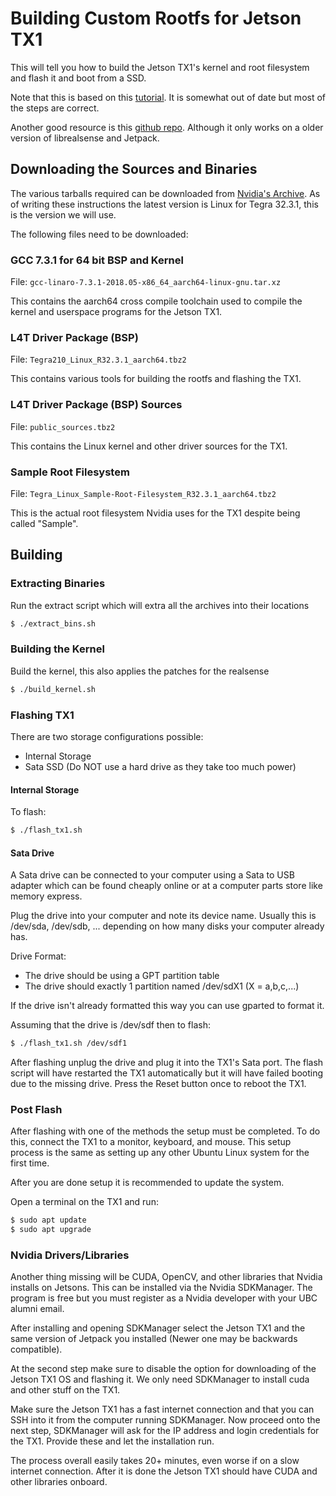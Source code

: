 # Building Custom Rootfs for Jetson TX1

This will tell you how to build the Jetson TX1's kernel and root filesystem and
flash it and boot from a SSD.

Note that this is based on this [tutorial](https://developer.ridgerun.com/wiki/index.php?title=JetsonTX2/Getting_Started/Compiling_Jetson_TX2_source_code).
It is somewhat out of date but most of the steps are correct.

Another good resource is this [github repo](https://github.com/jetsonhacks/buildLibrealsense2TX).
Although it only works on a older version of librealsense and Jetpack.

## Downloading the Sources and Binaries

The various tarballs required can be downloaded from [Nvidia's Archive](https://developer.nvidia.com/embedded/linux-tegra-archive).
As of writing these instructions the latest version is Linux for Tegra 32.3.1,
this is the version we will use.

The following files need to be downloaded:

### GCC 7.3.1 for 64 bit BSP and Kernel

File: `gcc-linaro-7.3.1-2018.05-x86_64_aarch64-linux-gnu.tar.xz`

This contains the aarch64 cross compile toolchain used to compile the kernel
and userspace programs for the Jetson TX1.

### L4T Driver Package (BSP)

File: `Tegra210_Linux_R32.3.1_aarch64.tbz2`

This contains various tools for building the rootfs and flashing the TX1.

### L4T Driver Package (BSP) Sources

File: `public_sources.tbz2`

This contains the Linux kernel and other driver sources for the TX1.

### Sample Root Filesystem

File: `Tegra_Linux_Sample-Root-Filesystem_R32.3.1_aarch64.tbz2`

This is the actual root filesystem Nvidia uses for the TX1 despite being called
"Sample".


## Building

### Extracting Binaries

Run the extract script which will extra all the archives into their locations

```sh
$ ./extract_bins.sh
```

### Building the Kernel

Build the kernel, this also applies the patches for the realsense

```sh
$ ./build_kernel.sh
```

### Flashing TX1

There are two storage configurations possible:
- Internal Storage
- Sata SSD (Do NOT use a hard drive as they take too much power)

#### Internal Storage

To flash:

```sh
$ ./flash_tx1.sh
```

#### Sata Drive

A Sata drive can be connected to your computer using a Sata to USB adapter
which can be found cheaply online or at a computer parts store like memory express.

Plug the drive into your computer and note its device name.
Usually this is /dev/sda, /dev/sdb, ... depending on how many
disks your computer already has.

Drive Format:
- The drive should be using a GPT partition table
- The drive should exactly 1 partition named /dev/sdX1 (X = a,b,c,...)

If the drive isn't already formatted this way you can use gparted to format it.

Assuming that the drive is /dev/sdf then to flash:

```sh
$ ./flash_tx1.sh /dev/sdf1
```

After flashing unplug the drive and plug it into the TX1's Sata port.
The flash script will have restarted the TX1 automatically but it will have
failed booting due to the missing drive. Press the Reset button once to reboot the TX1.

### Post Flash

After flashing with one of the methods the setup must be completed.
To do this, connect the TX1 to a monitor, keyboard, and mouse. This setup process
is the same as setting up any other Ubuntu Linux system for the first time.

After you are done setup it is recommended to update the system.

Open a terminal on the TX1 and run:
```sh
$ sudo apt update
$ sudo apt upgrade
```

### Nvidia Drivers/Libraries

Another thing missing will be CUDA, OpenCV, and other libraries that Nvidia
installs on Jetsons. This can be installed via the Nvidia SDKManager. The program
is free but you must register as a Nvidia developer with your UBC alumni email.

After installing and opening SDKManager select the Jetson TX1 and the same version
of Jetpack you installed (Newer one may be backwards compatible).

At the second step make sure to disable the option for downloading of the Jetson TX1 OS
and flashing it. We only need SDKManager to install cuda and other stuff on the TX1.

Make sure the Jetson TX1 has a fast internet connection and that you can SSH into it from
the computer running SDKManager. Now proceed onto the next step, SDKManager will ask for
the IP address and login credentials for the TX1. Provide these and let the installation run.

The process overall easily takes 20+ minutes, even worse if on a slow internet connection.
After it is done the Jetson TX1 should have CUDA and other libraries onboard.
